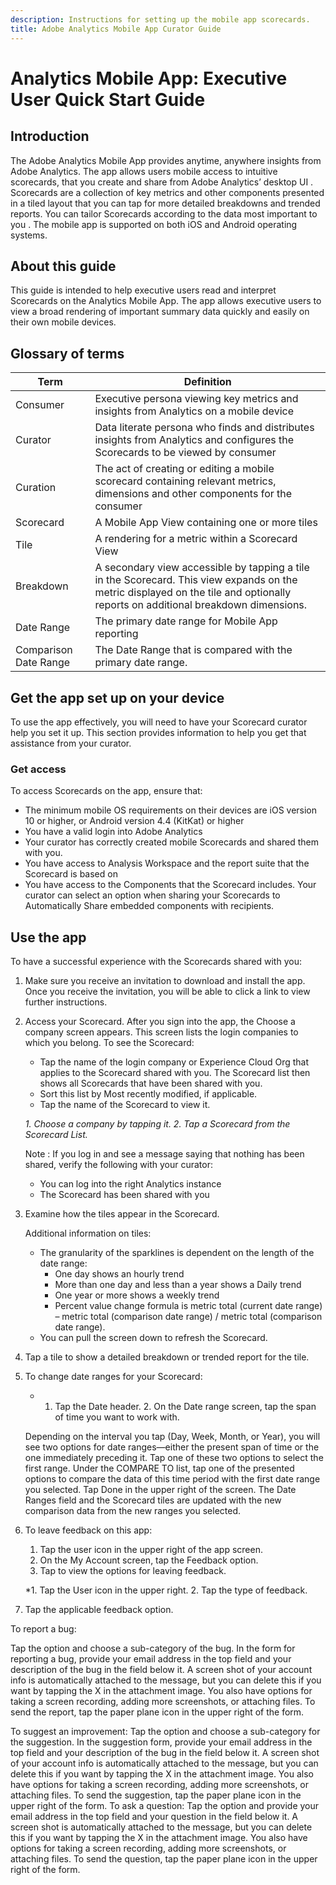 ```yaml
---
description: Instructions for setting up the mobile app scorecards.
title: Adobe Analytics Mobile App Curator Guide
---
```


# Analytics Mobile App: Executive User Quick Start Guide

## Introduction

The Adobe Analytics Mobile App provides anytime, anywhere insights from Adobe Analytics.  The app allows users mobile access to intuitive scorecards, that you create and share from Adobe Analytics’ desktop UI . Scorecards are a collection of key metrics and other components presented in a tiled layout that you can tap for more detailed breakdowns and trended reports. You can tailor Scorecards according to the data most important to you . The mobile app is supported on both iOS and Android operating systems.

## About this guide

This guide is intended to help executive users read and interpret Scorecards on the Analytics Mobile App. The app allows executive users to view a broad rendering of important summary data quickly and easily on their own mobile devices. 

## Glossary of terms

|Term|Definition|
|--|--|
|Consumer|Executive persona viewing key metrics and insights from Analytics on a mobile device|
|Curator|Data literate persona who finds and distributes insights from Analytics and configures the Scorecards to be viewed by consumer|
|Curation|The act of creating or editing a mobile scorecard containing relevant metrics, dimensions and other components for the consumer|
|Scorecard|A Mobile App View containing one or more tiles|
|Tile|A rendering for a metric within a Scorecard View|
|Breakdown|A secondary view accessible by tapping a tile in the Scorecard. This view expands on the metric displayed on the tile and optionally reports on additional breakdown dimensions.|
|Date Range|The primary date range for Mobile App reporting|
|Comparison Date Range|The Date Range that is compared with the primary date range.|

## Get the app set up on your device

To use the app effectively, you will need to have your Scorecard curator help you set it up. This section provides information to help you get that assistance from your curator.

### Get access

To access Scorecards on the app, ensure that: 

* The minimum mobile OS requirements on their devices are iOS version 10 or higher, or Android version 4.4 (KitKat) or higher 
* You have a valid login into Adobe Analytics
* Your curator has correctly created mobile Scorecards and shared them with you.
* You have access to Analysis Workspace and the report suite that the Scorecard is based on
* You have access to the Components that the Scorecard includes. Your curator can select an option when sharing your Scorecards to Automatically Share embedded components with recipients.
 
 
## Use the app  

To have a successful experience with the Scorecards shared with you:

1. Make sure you receive an invitation to download and install the app. Once you receive the invitation, you will be able to click a link to view further instructions.

2. Access  your Scorecard. After you sign into the app, the Choose a company screen appears. This screen lists the login companies to which you belong. To see the Scorecard: 

	* Tap the name of the login company or Experience Cloud Org  that applies to the Scorecard shared with you. The Scorecard list then shows all Scorecards that have been shared with you. 
	* Sort this list by Most recently modified, if applicable.  
	* Tap the name of the Scorecard to view it.
 
 
	*1. Choose a company by tapping it. 2. Tap a Scorecard from the Scorecard List.*
	
	Note : If you log in and see a message saying that nothing has been shared, verify the following with your curator:
	* You can log into the right Analytics instance
	* The Scorecard has been shared with you 


3. Examine how the tiles appear in the Scorecard. 






	Additional information on tiles:
	* The granularity of the sparklines is dependent on the length of the date range: 
		* One day shows an hourly trend
		* More than one day and less than a year shows a Daily trend
		* One year or more shows a weekly trend
		* Percent value change formula is metric total (current date range) – metric total (comparison date range) / metric total (comparison date range).
	* You can pull the screen down to refresh the Scorecard.




4. Tap a tile to show a detailed breakdown or trended report for the tile. 



5. To change date ranges for your Scorecard:
 
  

	* 1. Tap the Date header. 2. On the Date range screen, tap the span of time you want to work with.

	Depending on the interval you tap (Day, Week, Month, or Year), you will see two options for date ranges—either the present span of time or the one immediately preceding it. Tap one of these two options to select the first range. Under the COMPARE TO list, tap one of the presented options to compare the data of this time period with the first date range you selected. Tap Done in the upper right of the screen. The Date Ranges field and the Scorecard tiles are updated with the new comparison data from the new ranges you selected.


6. To  leave feedback on this app:
	1. Tap the user icon in the upper right of the app screen. 
	2. On the My Account screen, tap the Feedback option. 
	3. Tap to view the options for leaving feedback.
 
 
	*1. Tap the User icon in the upper right.	2. Tap the type of feedback.


 
3. Tap the applicable feedback option.





To report a bug:

Tap the option and choose a sub-category of the bug. In the form for reporting a bug, provide your email address in the top field and your description of the bug in the field below it. A screen shot of your account info is automatically attached to the message, but you can delete this if you want by tapping the X in the attachment image. You also have options for taking a screen recording, adding more screenshots, or attaching files. To send the report, tap the paper plane icon in the upper right of the form.


To suggest an improvement:
Tap the option and choose a sub-category for the suggestion. In the suggestion form, provide your email address in the top field and your description of the bug in the field below it. A screen shot of your account info is automatically attached to the message, but you can delete this if you want by tapping the X in the attachment image. You also have options for taking a screen recording, adding more screenshots, or attaching files. To send the suggestion, tap the paper plane icon in the upper right of the form.
To ask a question:
Tap the option and provide your email address in the top field and your question in the field below it. A screen shot is automatically attached to the message, but you can delete this if you want by tapping the X in the attachment image. You also have options for taking a screen recording, adding more screenshots, or attaching files. To send the question, tap the paper plane icon in the upper right of the form.
